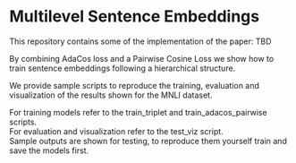 # Multilevel Sentence Embeddings

This repository contains some of the implementation of the paper: TBD  

By combining AdaCos loss and a Pairwise Cosine Loss we show how to train sentence embeddings following a hierarchical structure.

We provide sample scripts to reproduce the training, evaluation and visualization of the results shown for the MNLI dataset.

For training models refer to the train_triplet and train_adacos_pairwise scripts.  
For evaluation and visualization refer to the test_viz script.   
Sample outputs are shown for testing, to reproduce them yourself train and save the models first.   
